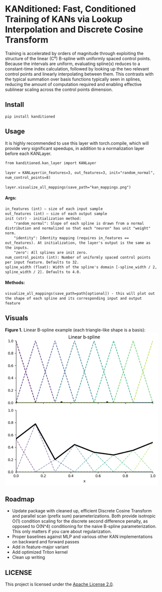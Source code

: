 # KANditioned: Fast, Conditioned Training of KANs via Lookup Interpolation and Discrete Cosine Transform

Training is accelerated by orders of magnitude through exploiting the structure of the linear (C⁰) B-spline with uniformly spaced control points. Because the intervals are uniform, evaluating spline(x) reduces to a constant-time index calculation, followed by looking up the two relevant control points and linearly interpolating between them. This contrasts with the typical summation over basis functions typically seen in splines, reducing the amount of computation required and enabling effective sublinear scaling across the control points dimension.

## Install

```
pip install kanditioned
```

## Usage
It is highly recommended to use this layer with torch.compile, which will provide very significant speedups, in addition to a normalization layer before each KANLayer.

```
from kanditioned.kan_layer import KANLayer

layer = KANLayer(in_features=3, out_features=3, init="random_normal", num_control_points=8)

layer.visualize_all_mappings(save_path="kan_mappings.png")
```

#### Args:

    in_features (int) – size of each input sample
    out_features (int) – size of each output sample
    init (str) - initialization method:
        "random_normal": Slope of each spline is drawn from a normal distribution and normalized so that each "neuron" has unit "weight" norm.
        "identity": Identity mapping (requires in_features == out_features). At initialization, the layer's output is the same as the inputs.
        "zero": All splines are init zero.
    num_control_points (int): Number of uniformly spaced control points per input feature. Defaults to 32.
    spline_width (float): Width of the spline's domain [-spline_width / 2, spline_width / 2]. Defaults to 4.0.

#### Methods:

    visualize_all_mappings(save_path=path[optional]) - this will plot out the shape of each spline and its corresponding input and output feature

## Visuals

**Figure 1.** Linear B-spline example (each triangle-like shape is a basis):
![Linear B-spline example](https://raw.githubusercontent.com/cats-marin/KANditioned/main/image-1.png)

## Roadmap
- Update package with cleaned up, efficient Discrete Cosine Transform and parallel scan (prefix sum) parameterizations. Both provide isotropic O(1) condition scaling for the discrete second difference penalty, as opposed to O(N^4) conditioning for the naive B-spline parameterization. This only matters if you care about regularization.
- Proper baselines against MLP and various other KAN implementations on backward and forward passes
    <!-- - https://github.com/ZiyaoLi/fast-kan -->
    <!-- - https://github.com/Blealtan/efficient-kan -->
    <!-- - https://github.com/1ssb/torchkan -->
    <!-- https://github.com/quiqi/relu_kan -->
    <!-- https://github.com/Jerry-Master/KAN-benchmarking -->
    <!-- https://github.com/KindXiaoming/pykan -->
    <!-- https://github.com/mintisan/awesome-kan -->
- Add in feature-major variant
- Add optimized Triton kernel
- Clean up writing

## LICENSE
This project is licensed under the [Apache License 2.0](https://www.apache.org/licenses/LICENSE-2.0.txt).
